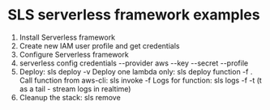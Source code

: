 # SLS serverless framework examples
1. Install Serverless framework
2. Create new IAM user profile and get credentials
3. Configure Serverless framework
4. serverless config credentials --provider aws --key <key> --secret <secret> --profile <profile-name>
5. Deploy: sls deploy -v
   Deploy one lambda only: sls deploy function -f <function-name>. Call function from aws-cli: sls invoke -f <function-name>
   Logs for function: sls logs -f <function-name> -t (t as a tail - stream logs in realtime)
6. Cleanup the stack: sls remove